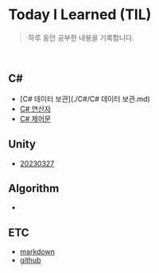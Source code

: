# Today I Learned (TIL)
> 하루 동안 공부한 내용을 기록합니다.  
<br/>  

## C#  
- [C# 데이터 보관](./C#/C# 데이터 보관.md)  
- [C# 연산자](./C#/C#_연산자.md)
- [C# 제어문](./C#/C#_제어문.md)
## Unity
- [20230327](./Unity/Unity_20230327.md)
## Algorithm
-
## ETC
- [markdown](./ETC/markdown.md)
- [github](./ETC/github.md)
